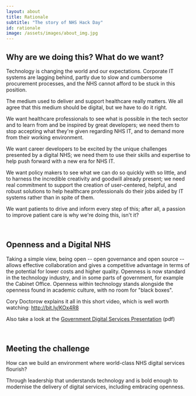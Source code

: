 ```yaml
---
layout: about
title: Rationale
subtitle: "The story of NHS Hack Day"
id: rationale
image: /assets/images/about_img.jpg
---
```


## Why are we doing this? What do we want?

Technology is changing the world and our expectations. Corporate IT systems are lagging behind, partly due to slow and cumbersome procurement processes, and the NHS cannot afford to be stuck in this position.

The medium used to deliver and support healthcare really matters. We all agree that this medium should be digital, but we have to do it right.

We want healthcare professionals to see what is possible in the tech sector and to learn from and be inspired by great developers; we need them to stop accepting what they're given  regarding NHS IT, and to demand more from their working environment.

We want career developers to be excited by the unique challenges presented by a digital NHS; we need them to use their skills and expertise to help push forward with a new era for NHS IT.

We want policy makers to see what we can do so quickly with so little, and to harness the incredible creativity and goodwill already present; we need real commitment to support the creation of user-centered, helpful, and robust solutions to help healthcare professionals do their jobs aided by IT systems rather than in spite of them.

We want patients to drive and inform every step of this; after all, a passion to improve patient care is why we're doing this, isn't it?

<br>

## Openness and a Digital NHS

Taking a simple view, being open -- open governance and open source -- allows effective collaboration and gives a competitive advantage in terms of the potential for lower costs and higher quality. Openness is now standard in the technology industry, and in some parts of government, for example the Cabinet Office. Openness within technology stands alongside the openness found in academic culture, with no room for "black boxes".

Cory Doctorow explains it all in this short video, which is well worth watching: http://bit.ly/KOx4R8

Also take a look at the [Government Digital Services Presentation](/assets/docs/DevelopingNHSDigitalServices.pdf) (pdf)

<br>


## Meeting the challenge

How can we build an environment where world-class NHS digital services flourish?

Through leadership that understands technology and is bold enough to modernise the delivery of digital services, including embracing openness.

<br>
